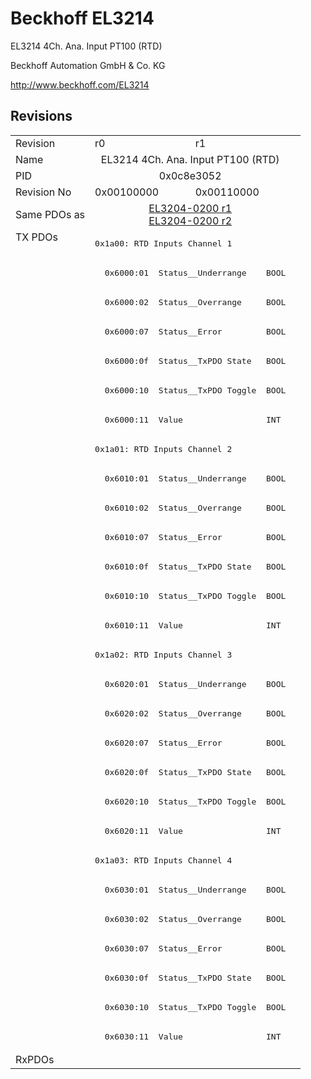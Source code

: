 # Beckhoff EL3214

EL3214 4Ch. Ana. Input PT100 (RTD)

Beckhoff Automation GmbH & Co. KG

http://www.beckhoff.com/EL3214

## Revisions
<table>
<tr>
<td>Revision</td>
<td>r0</td>
<td>r1</td>
</tr>
<tr>
<td>Name</td>
<td colspan=2 align="center">EL3214 4Ch. Ana. Input PT100 (RTD)</td>
</tr>
<tr>
<td>PID</td>
<td colspan=2 align="center">0x0c8e3052</td>
</tr>
<tr>
<td>Revision No</td>
<td>0x00100000</td>
<td>0x00110000</td>
</tr>
<tr>
<td>Same PDOs as</td>
<td colspan=2 align="center"><a href="EL3204-0200.md">EL3204-0200 r1</a><br/><a href="EL3204-0200.md">EL3204-0200 r2</a></td>
</tr>
<tr>
<td rowspan=28 valign=top>TX PDOs</td>
<td colspan=2 align="left"><pre>0x1a00: RTD Inputs Channel 1</pre></td>
<td></td>
</tr>
<tr>
<td colspan=2 align="left"><pre>  0x6000:01  Status__Underrange    BOOL</pre></td>
</tr>
<tr>
<td colspan=2 align="left"><pre>  0x6000:02  Status__Overrange     BOOL</pre></td>
</tr>
<tr>
<td colspan=2 align="left"><pre>  0x6000:07  Status__Error         BOOL</pre></td>
</tr>
<tr>
<td colspan=2 align="left"><pre>  0x6000:0f  Status__TxPDO State   BOOL</pre></td>
</tr>
<tr>
<td colspan=2 align="left"><pre>  0x6000:10  Status__TxPDO Toggle  BOOL</pre></td>
</tr>
<tr>
<td colspan=2 align="left"><pre>  0x6000:11  Value                 INT</pre></td>
</tr>
<tr>
<td colspan=2 align="left"><pre>0x1a01: RTD Inputs Channel 2</pre></td>
</tr>
<tr>
<td colspan=2 align="left"><pre>  0x6010:01  Status__Underrange    BOOL</pre></td>
</tr>
<tr>
<td colspan=2 align="left"><pre>  0x6010:02  Status__Overrange     BOOL</pre></td>
</tr>
<tr>
<td colspan=2 align="left"><pre>  0x6010:07  Status__Error         BOOL</pre></td>
</tr>
<tr>
<td colspan=2 align="left"><pre>  0x6010:0f  Status__TxPDO State   BOOL</pre></td>
</tr>
<tr>
<td colspan=2 align="left"><pre>  0x6010:10  Status__TxPDO Toggle  BOOL</pre></td>
</tr>
<tr>
<td colspan=2 align="left"><pre>  0x6010:11  Value                 INT</pre></td>
</tr>
<tr>
<td colspan=2 align="left"><pre>0x1a02: RTD Inputs Channel 3</pre></td>
</tr>
<tr>
<td colspan=2 align="left"><pre>  0x6020:01  Status__Underrange    BOOL</pre></td>
</tr>
<tr>
<td colspan=2 align="left"><pre>  0x6020:02  Status__Overrange     BOOL</pre></td>
</tr>
<tr>
<td colspan=2 align="left"><pre>  0x6020:07  Status__Error         BOOL</pre></td>
</tr>
<tr>
<td colspan=2 align="left"><pre>  0x6020:0f  Status__TxPDO State   BOOL</pre></td>
</tr>
<tr>
<td colspan=2 align="left"><pre>  0x6020:10  Status__TxPDO Toggle  BOOL</pre></td>
</tr>
<tr>
<td colspan=2 align="left"><pre>  0x6020:11  Value                 INT</pre></td>
</tr>
<tr>
<td colspan=2 align="left"><pre>0x1a03: RTD Inputs Channel 4</pre></td>
</tr>
<tr>
<td colspan=2 align="left"><pre>  0x6030:01  Status__Underrange    BOOL</pre></td>
</tr>
<tr>
<td colspan=2 align="left"><pre>  0x6030:02  Status__Overrange     BOOL</pre></td>
</tr>
<tr>
<td colspan=2 align="left"><pre>  0x6030:07  Status__Error         BOOL</pre></td>
</tr>
<tr>
<td colspan=2 align="left"><pre>  0x6030:0f  Status__TxPDO State   BOOL</pre></td>
</tr>
<tr>
<td colspan=2 align="left"><pre>  0x6030:10  Status__TxPDO Toggle  BOOL</pre></td>
</tr>
<tr>
<td colspan=2 align="left"><pre>  0x6030:11  Value                 INT</pre></td>
</tr>
<tr>
<td>RxPDOs</td>
<td colspan=2 align="left"></td>
</tr>
</table>
